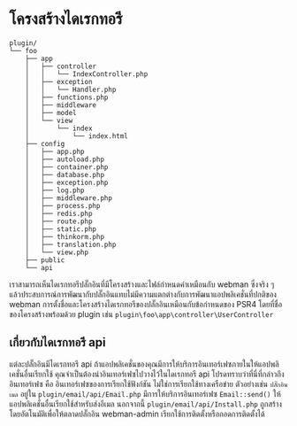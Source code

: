 # โครงสร้างไดเรกทอรี

``` 
plugin/
└── foo
    ├── app
    │   ├── controller
    │   │   └── IndexController.php
    │   ├── exception
    │   │   └── Handler.php
    │   ├── functions.php
    │   ├── middleware
    │   ├── model
    │   └── view
    │       └── index
    │           └── index.html
    ├── config
    │   ├── app.php
    │   ├── autoload.php
    │   ├── container.php
    │   ├── database.php
    │   ├── exception.php
    │   ├── log.php
    │   ├── middleware.php
    │   ├── process.php
    │   ├── redis.php
    │   ├── route.php
    │   ├── static.php
    │   ├── thinkorm.php
    │   ├── translation.php
    │   └── view.php
    ├── public
    └── api
```

เราสามารถเห็นไดเรกทอรีปลั๊กอินที่มีโครงสร้างและไฟล์กำหนดค่าเหมือนกับ webman ซึ่งจริง ๆ แล้วประสบการณ์การพัฒนากับปลั๊กอินแทบไม่มีความแตกต่างกับการพัฒนาแอปพลิเคชั่นที่ปกติของ webman
การตั้งชื่อและโครงสร้างไดเรกทอรีของปลั๊กอินเหมือนกับข้อกำหนดของ PSR4 โดยที่ชื่อของโครงสร้างพร้อมด้วย plugin เช่น `plugin\foo\app\controller\UserController` 

## เกี่ยวกับไดเรกทอรี api
แต่ละปลั๊กอินมีไดเรกทอรี api ถ้าแอปพลิเคชั่นของคุณมีการให้บริการอินเทอร์เฟซภายในให้แอปพลิเคชั่นอื่นเรียกใช้ คุณจำเป็นต้องนำอินเทอร์เฟซไปวางไว้ในไดเรกทอรี api
โปรดทราบว่าที่นี่ที่กล่าวถึงอินเทอร์เฟซ คือ อินเทอร์เฟซของการเรียกใช้ฟังก์ชัน ไม่ใช่การเรียกใช้ทางเครือข่าย
ตัวอย่างเช่น `ปลั๊กอินเมล` อยู่ใน `plugin/email/api/Email.php` มีการให้บริการอินเทอร์เฟซ `Email::send()` ให้แอปพลิเคชั่นอื่นเรียกใช้สำหรับส่งอีเมล
นอกจากนี้ `plugin/email/api/Install.php` ถูกสร้างโดยอัตโนมัติเพื่อให้ตลาดปลั๊กอิน webman-admin เรียกใช้การติดตั้งหรือถอดการติดตั้งได้
